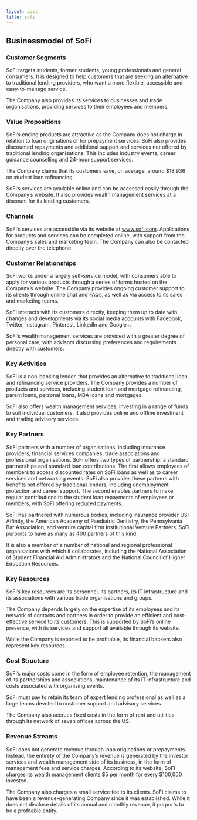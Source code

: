 ```yaml
---
layout: post
title: sofi
---
```


Businessmodel of SoFi
----------------------

### Customer Segments

SoFi targets students, former students, young professionals and general consumers. It is designed to help customers that are seeking an alternative to traditional lending providers, who want a more flexible, accessible and easy-to-manage service.

The Company also provides its services to businesses and trade organisations, providing services to their employees and members.

### Value Propositions

SoFi’s ending products are attractive as the Company does not charge in relation to loan originations or for prepayment services. SoFi also provides discounted repayments and additional support and services not offered by traditional lending organisations. This includes industry events, career guidance counselling and 24-hour support services.

The Company claims that its customers save, on average, around $18,936 on student loan refinancing.

SoFi’s services are available online and can be accessed easily through the Company’s website. It also provides wealth management services at a discount for its lending customers.

### Channels

SoFi’s services are accessible via its website at www.sofi.com. Applications for products and services can be completed online, with support from the Company’s sales and marketing team. The Company can also be contacted directly over the telephone.

### Customer Relationships

SoFi works under a largely self-service model, with consumers able to apply for various products through a series of forms hosted on the Company’s website. The Company provides ongoing customer support to its clients through online chat and FAQs, as well as via access to its sales and marketing teams.

SoFi interacts with its customers directly, keeping them up to date with changes and developments via its social media accounts with Facebook, Twitter, Instagram, Pinterest, LinkedIn and Google+.

SoFi’s wealth management services are provided with a greater degree of personal care, with advisors discussing preferences and requirements directly with customers.

### Key Activities

SoFi is a non-banking lender, that provides an alternative to traditional loan and refinancing service providers. The Company provides a number of products and services, including student loan and mortgage refinancing, parent loans, personal loans, MBA loans and mortgages.

SoFi also offers wealth management services, investing in a range of funds to suit individual customers. It also provides online and offline investment and trading advisory services.

### Key Partners

SoFi partners with a number of organisations, including insurance providers, financial services companies, trade associations and professional organisations. SoFi offers two types of partnership: a standard partnerships and standard loan contributions. The first allows employees of members to access discounted rates on SoFi loans as well as to career services and networking events. SoFi also provides these partners with benefits not offered by traditional lenders, including unemployment protection and career support. The second enables partners to make regular contributions to the student loan repayments of employees or members, with SoFi offering reduced payments.

SoFi has partnered with numerous bodies, including insurance provider USI Affinity, the American Academy of Paediatric Dentistry, the Pennsylvania Bar Association, and venture capital firm Institutional Venture Partners. SoFi purports to have as many as 400 partners of this kind.

It is also a member of a number of national and regional professional organisations with which it collaborates, including the National Association of Student Financial Aid Administrators and the National Council of Higher Education Resources.

### Key Resources

SoFi’s key resources are its personnel, its partners, its IT infrastructure and its associations with various trade organisations and groups.

The Company depends largely on the expertise of its employees and its network of contacts and partners in order to provide an efficient and cost-effective service to its customers. This is supported by SoFi’s online presence, with its services and support all available through its website.

While the Company is reported to be profitable, its financial backers also represent key resources.

### Cost Structure

SoFi’s major costs come in the form of employee retention, the management of its partnerships and associations, maintenance of its IT infrastructure and costs associated with organising events.

SoFi must pay to retain its team of expert lending professional as well as a large teams devoted to customer support and advisory services.

The Company also accrues fixed costs in the form of rent and utilities through its network of seven offices across the US.

### Revenue Streams

SoFi does not generate revenue through loan originations or prepayments. Instead, the entirety of the Company’s revenue is generated by the investor services and wealth management side of its business, in the form of management fees and service charges. According to its website, SoFi charges its wealth management clients $5 per month for every $100,000 invested.

The Company also charges a small service fee to its clients. SoFi claims to have been a revenue-generating Company since it was established. While it does not disclose details of its annual and monthly revenue, it purports to be a profitable entity.
